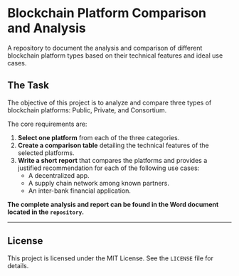 # Blockchain Platform Comparison and Analysis

A repository to document the analysis and comparison of different blockchain platform types based on their technical features and ideal use cases.

## The Task

The objective of this project is to analyze and compare three types of blockchain platforms: Public, Private, and Consortium.

The core requirements are:

1.  **Select one platform** from each of the three categories.
2.  **Create a comparison table** detailing the technical features of the selected platforms.
3.  **Write a short report** that compares the platforms and provides a justified recommendation for each of the following use cases:
    * A decentralized app.
    * A supply chain network among known partners.
    * An inter-bank financial application.

**The complete analysis and report can be found in the Word document located in the `repository`.**

---

## License

This project is licensed under the MIT License. See the `LICENSE` file for details.

